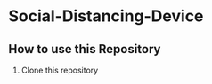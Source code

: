 # Social-Distancing-Device
How to use this Repository
----------------------------
1. Clone this repository
